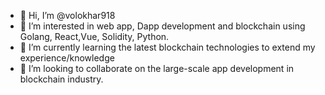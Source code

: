 - 👋 Hi, I’m @volokhar918
- 👀 I’m interested in web app, Dapp development and blockchain using Golang, React,Vue, Solidity, Python.
- 🌱 I’m currently learning the latest blockchain technologies to extend my experience/knowledge
- 💞️ I’m looking to collaborate on the large-scale app development in blockchain industry.


<!---
volokhar918/volokhar918 is a ✨ special ✨ repository because its `README.md` (this file) appears on your GitHub profile.
You can click the Preview link to take a look at your changes.
--->
